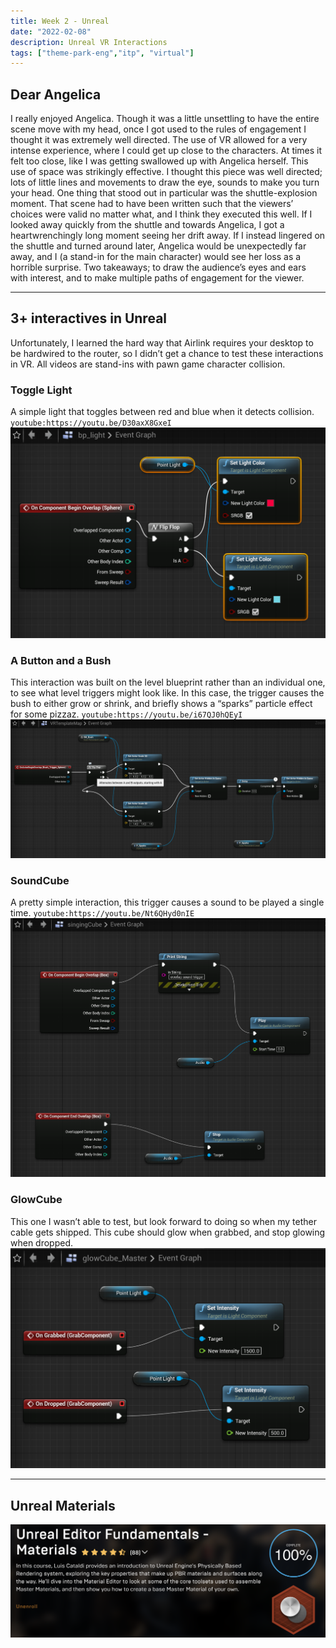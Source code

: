 ```yaml
---
title: Week 2 - Unreal
date: "2022-02-08"
description: Unreal VR Interactions
tags: ["theme-park-eng","itp", "virtual"]
---
```

## Dear Angelica

I really enjoyed Angelica. Though it was a little unsettling to have the entire scene move with my head, once I got used to the rules of engagement I thought it was extremely well directed. The use of VR allowed for a very intense experience, where I could get up close to the characters. At times it felt too close, like I was getting swallowed up with Angelica herself. This use of space was strikingly effective. I thought this piece was well directed; lots of little lines and movements to draw the eye, sounds to make you turn your head. One thing that stood out in particular was the shuttle-explosion moment. That scene had to have been written such that the viewers’ choices were valid no matter what, and I think they executed this well. If I looked away quickly from the shuttle and towards Angelica, I got a heartwrenchingly long moment seeing her drift away. If I instead lingered on the shuttle and turned around later, Angelica would be unexpectedly far away, and I (a stand-in for the main character) would see her loss as a horrible surprise. Two takeaways; to draw the audience’s eyes and ears with interest, and to make multiple paths of engagement for the viewer.

---

## 3+ interactives in Unreal

Unfortunately, I learned the hard way that Airlink requires your desktop to be hardwired to the router, so I didn’t get a chance to test these interactions in VR. All videos are stand-ins with pawn game character collision.

### Toggle Light

A simple light that toggles between red and blue when it detects collision.
`youtube:https://youtu.be/D30axX8GxeI`
![Blueprint for Toggle Light](./ToggleLight.png)

### A Button and a Bush

This interaction was built on the level blueprint rather than an individual one, to see what level triggers might look like. In this case, the trigger causes the bush to either grow or shrink, and briefly shows a “sparks” particle effect for some pizzaz.
`youtube:https://youtu.be/i67QJ0hQEyI`
![Blueprint for Button Bush](./ButtonBush.png)

### SoundCube

A pretty simple interaction, this trigger causes a sound to be played a single time.
`youtube:https://youtu.be/Nt6QHyd0nIE`
![Blueprint for SoundCube](./SoundCube.png)

### GlowCube

This one I wasn’t able to test, but look forward to doing so when my tether cable gets shipped. This cube should glow when grabbed, and stop glowing when dropped.
![Blueprint for GlowCube](./GlowCube.png)

---
## Unreal Materials

![Screenshot of Materials course showing 100%](./ue-materials.png)
